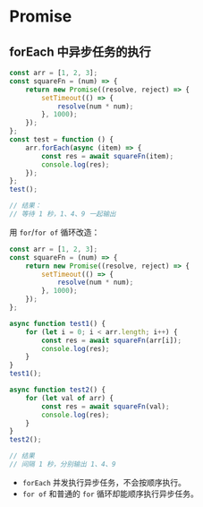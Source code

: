 # Promise

## forEach 中异步任务的执行

```javascript
const arr = [1, 2, 3];
const squareFn = (num) => {
    return new Promise((resolve, reject) => {
        setTimeout(() => {
            resolve(num * num);
        }, 1000);
    });
};
const test = function () {
    arr.forEach(async (item) => {
        const res = await squareFn(item);
        console.log(res);
    });
};
test();

// 结果：
// 等待 1 秒，1、4、9 一起输出
```

用 `for`/`for of` 循环改造：

```javascript
const arr = [1, 2, 3];
const squareFn = (num) => {
    return new Promise((resolve, reject) => {
        setTimeout(() => {
            resolve(num * num);
        }, 1000);
    });
};

async function test1() {
    for (let i = 0; i < arr.length; i++) {
        const res = await squareFn(arr[i]);
        console.log(res);
    }
}
test1();

async function test2() {
    for (let val of arr) {
        const res = await squareFn(val);
        console.log(res);
    }
}
test2();

// 结果
// 间隔 1 秒，分别输出 1、4、9
```

-   `forEach` 并发执行异步任务，不会按顺序执行。
-   `for of` 和普通的 `for` 循环却能顺序执行异步任务。
